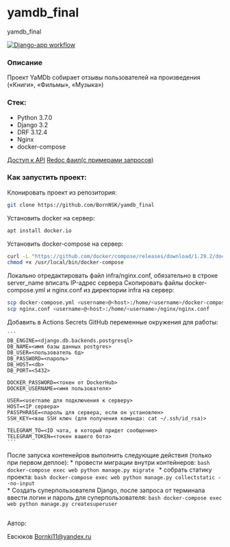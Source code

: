 # yamdb_final
yamdb_final

[![Django-app workflow](https://github.com/BornNSK/yamdb_final/actions/workflows/yamdb_workflow.yml/badge.svg)](https://github.com/BornNSK/yamdb_final/actions/workflows/yamdb_workflow.yml)

### Описание

Проект YaMDb собирает отзывы пользователей на произведения («Книги», «Фильмы», «Музыка»)

### Стек:
- Python 3.7.0
- Django 3.2
- DRF 3.12.4
- Nginx
- docker-compose

[Доступ к API](http://130.193.51.77/api/v1/)
[Redoc фаил(с примерами запросов)](http://130.193.51.77/redoc/)


### Как запустить проект:

Клонировать проект из репозитория:

```bash
git clone https://github.com/BornNSK/yamdb_final

```

Установить docker на сервер:

```bash
apt install docker.io 
```

Установить docker-compose на сервер:

```bash
curl -L "https://github.com/docker/compose/releases/download/1.29.2/docker-compose-$(uname -s)-$(uname -m)" -o /usr/local/bin/docker-compose
chmod +x /usr/local/bin/docker-compose
```

Локально отредактировать файл infra/nginx.conf, обязательно в строке server_name вписать IP-адрес сервера
Скопировать файлы docker-compose.yml и nginx.conf из директории infra на сервер:
```bash
scp docker-compose.yml <username>@<host>:/home/<username>/docker-compose.yml
scp nginx.conf <username>@<host>:/home/<username>/nginx/nginx.conf
```
Добавить в Actions Secrets GitHub переменные окружения для работы:

    ```
    DB_ENGINE=<django.db.backends.postgresql>
    DB_NAME=<имя базы данных postgres>
    DB_USER=<пользователь бд>
    DB_PASSWORD=<пароль>
    DB_HOST=<db>
    DB_PORT=<5432>
    
    DOCKER_PASSWORD=<токен от DockerHub>
    DOCKER_USERNAME=<имя пользователя>

    USER=<username для подключения к серверу>
    HOST=<IP сервера>
    PASSPHRASE=<пароль для сервера, если он установлен>
    SSH_KEY=<ваш SSH ключ (для получения команда: cat ~/.ssh/id_rsa)>

    TELEGRAM_TO=<ID чата, в который придет сообщение>
    TELEGRAM_TOKEN=<токен вашего бота>
    ```

После запуска контенейров выполнить следующие действия (только при первом деплое):
    * провести миграции внутри контейнеров:
    ```bash
    docker-compose exec web python manage.py migrate
    ```
    * собрать статику проекта:
    ```bash
    docker-compose exec web python manage.py collectstatic --no-input
    ```  
    * Создать суперпользователя Django, после запроса от терминала ввести логин и пароль для суперпользователя:
    ```bash
    docker-compose exec web python manage.py createsuperuser
    ```
##
Автор:

Евсюков Bornki11@yandex.ru
